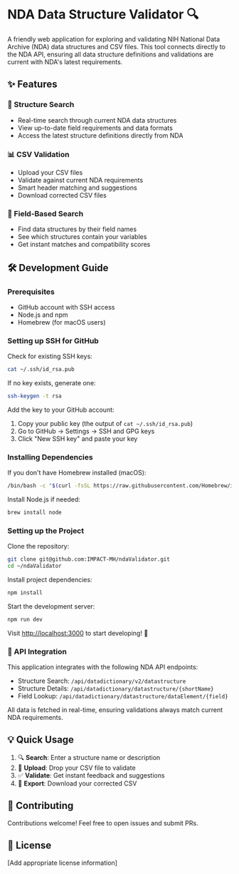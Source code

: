 # NDA Data Structure Validator 🔍

A friendly web application for exploring and validating NIH National Data Archive (NDA) data structures and CSV files. This tool connects directly to the NDA API, ensuring all data structure definitions and validations are current with NDA's latest requirements.

## ✨ Features

### 🔎 Structure Search
- Real-time search through current NDA data structures
- View up-to-date field requirements and data formats
- Access the latest structure definitions directly from NDA

### 📊 CSV Validation
- Upload your CSV files
- Validate against current NDA requirements
- Smart header matching and suggestions
- Download corrected CSV files

### 🎯 Field-Based Search
- Find data structures by their field names
- See which structures contain your variables
- Get instant matches and compatibility scores

## 🛠️ Development Guide

### Prerequisites
- GitHub account with SSH access
- Node.js and npm
- Homebrew (for macOS users)

### Setting up SSH for GitHub

Check for existing SSH keys:
```bash
cat ~/.ssh/id_rsa.pub
```

If no key exists, generate one:
```bash
ssh-keygen -t rsa
```

Add the key to your GitHub account:
1. Copy your public key (the output of `cat ~/.ssh/id_rsa.pub`)
2. Go to GitHub → Settings → SSH and GPG keys
3. Click "New SSH key" and paste your key

### Installing Dependencies

If you don't have Homebrew installed (macOS):
```bash
/bin/bash -c "$(curl -fsSL https://raw.githubusercontent.com/Homebrew/install/HEAD/install.sh)"
```

Install Node.js if needed:
```bash
brew install node
```

### Setting up the Project

Clone the repository:
```bash
git clone git@github.com:IMPACT-MH/ndaValidator.git
cd ~/ndaValidator
```

Install project dependencies:
```bash
npm install
```

Start the development server:
```bash
npm run dev
```

Visit [http://localhost:3000](http://localhost:3000) to start developing! 🎉

### 🔌 API Integration

This application integrates with the following NDA API endpoints:
- Structure Search: `/api/datadictionary/v2/datastructure`
- Structure Details: `/api/datadictionary/datastructure/{shortName}`
- Field Lookup: `/api/datadictionary/datastructure/dataElement/{field}`

All data is fetched in real-time, ensuring validations always match current NDA requirements.

## 💡 Quick Usage

1. 🔍 **Search**: Enter a structure name or description
2. 📁 **Upload**: Drop your CSV file to validate
3. ✅ **Validate**: Get instant feedback and suggestions
4. 💾 **Export**: Download your corrected CSV

## 🤝 Contributing

Contributions welcome! Feel free to open issues and submit PRs.

## 📝 License

[Add appropriate license information]
